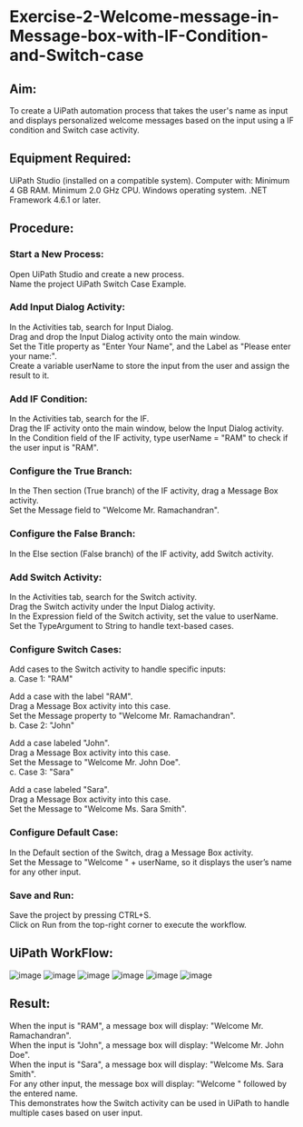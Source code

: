# Exercise-2-Welcome-message-in-Message-box-with-IF-Condition-and-Switch-case

## Aim:

To create a UiPath automation process that takes the user's name as input and displays personalized welcome messages based on the input using a IF condition and Switch case activity.

## Equipment Required:

UiPath Studio (installed on a compatible system).
Computer with:
Minimum 4 GB RAM.
Minimum 2.0 GHz CPU.
Windows operating system.
.NET Framework 4.6.1 or later.

## Procedure:

### Start a New Process:

Open UiPath Studio and create a new process.<br>
Name the project UiPath Switch Case Example.<br>

### Add Input Dialog Activity:

In the Activities tab, search for Input Dialog.<br>
Drag and drop the Input Dialog activity onto the main window.<br>
Set the Title property as "Enter Your Name", and the Label as "Please enter your name:".<br>
Create a variable userName to store the input from the user and assign the result to it.<br>

### Add IF Condition:

In the Activities tab, search for the IF.<br>
Drag the IF activity onto the main window, below the Input Dialog activity.<br>
In the Condition field of the IF activity, type userName = "RAM" to check if the user input is "RAM".

### Configure the True Branch:

In the Then section (True branch) of the IF activity, drag a Message Box activity.<br>
Set the Message field to "Welcome Mr. Ramachandran".

### Configure the False Branch:

In the Else section (False branch) of the IF activity, add Switch activity.

### Add Switch Activity:

In the Activities tab, search for the Switch activity.<br>
Drag the Switch activity under the Input Dialog activity.<br>
In the Expression field of the Switch activity, set the value to userName.<br>
Set the TypeArgument to String to handle text-based cases.<br>

### Configure Switch Cases:

Add cases to the Switch activity to handle specific inputs:<br>
a. Case 1: "RAM"<br>

Add a case with the label "RAM".<br>
Drag a Message Box activity into this case.<br>
Set the Message property to "Welcome Mr. Ramachandran".<br>
b. Case 2: "John"<br>

Add a case labeled "John".<br>
Drag a Message Box activity into this case.<br>
Set the Message to "Welcome Mr. John Doe".<br>
c. Case 3: "Sara"<br>

Add a case labeled "Sara".<br>
Drag a Message Box activity into this case.<br>
Set the Message to "Welcome Ms. Sara Smith".<br>

### Configure Default Case:<br>

In the Default section of the Switch, drag a Message Box activity.<br>
Set the Message to "Welcome " + userName, so it displays the user’s name for any other input.<br>

### Save and Run:

Save the project by pressing CTRL+S.<br>
Click on Run from the top-right corner to execute the workflow.

## UiPath WorkFlow:
![image](https://github.com/user-attachments/assets/97818d17-6210-48b3-8869-a3d4466d76e2)
![image](https://github.com/user-attachments/assets/9025e414-e02b-4714-9cbe-1612e7afbe49)
![image](https://github.com/user-attachments/assets/7db25ce0-ab34-4543-9eae-27caf264973f)
![image](https://github.com/user-attachments/assets/b7c327ab-9fae-499a-82b1-6990b7746756)
![image](https://github.com/user-attachments/assets/bf841335-f747-4f56-ae3f-1424df685d61)
![image](https://github.com/user-attachments/assets/4003a251-b99b-4b49-9e8d-23fc7e2f7b33)


## Result:

When the input is "RAM", a message box will display: "Welcome Mr. Ramachandran".<br>
When the input is "John", a message box will display: "Welcome Mr. John Doe".<br>
When the input is "Sara", a message box will display: "Welcome Ms. Sara Smith".<br>
For any other input, the message box will display: "Welcome " followed by the entered name.<br>
This demonstrates how the Switch activity can be used in UiPath to handle multiple cases based on user input.
